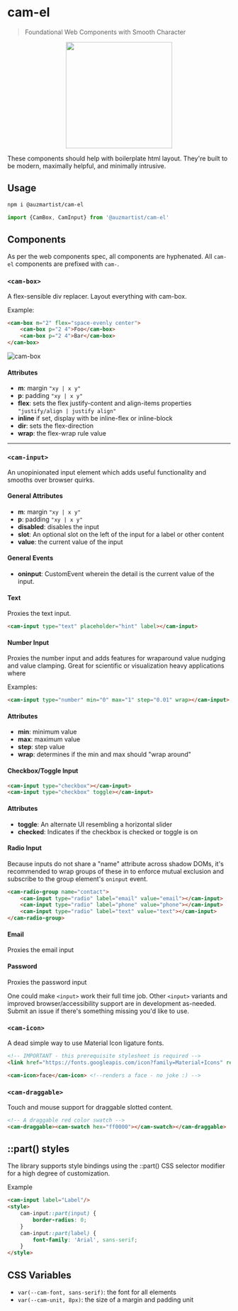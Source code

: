# cam-el
> Foundational Web Components with Smooth Character

<p align="center">
  <img width="240" height="240" src="https://i.imgur.com/9b3r9LK.png">
</p>

These components should help with boilerplate html layout. They're built to be modern, maximally helpful, and minimally intrusive.

## Usage
```bash
npm i @auzmartist/cam-el
```

```js
import {CamBox, CamInput} from '@auzmartist/cam-el'
```

## Components
As per the web components spec, all components are hyphenated. All `cam-el` components are prefixed with `cam-`.

### `<cam-box>`
A flex-sensible div replacer. Layout everything with cam-box.

Example:
```html
<cam-box m="2" flex="space-evenly center">
	<cam-box p="2 4">Foo</cam-box>
	<cam-box p="2 4">Bar</cam-box>
</cam-box>
```

![cam-box](https://i.imgur.com/Kd3quCq.png)

#### Attributes
- **m**: margin `"xy | x y"`
- **p**: padding `"xy | x y"`
- **flex**: sets the flex justify-content and align-items properties `"justify/align | justify align"`
- **inline** if set, display with be inline-flex or inline-block
- **dir**: sets the flex-direction
- **wrap**: the flex-wrap rule value

---
### `<cam-input>`
An unopinionated input element which adds useful functionality and smooths over browser quirks.

#### General Attributes
- **m**: margin `"xy | x y"`
- **p**: padding `"xy | x y"`
- **disabled**: disables the input
- **slot**: An optional slot on the left of the input for a label or other content
- **value**: the current value of the input

#### General Events
- **oninput**: CustomEvent wherein the detail is the current value of the input.

#### Text
Proxies the text input.

```html
<cam-input type="text" placeholder="hint" label></cam-input>
```
#### Number Input
Proxies the number input and adds features for wraparound value nudging and value clamping. Great for scientific or visualization heavy applications where

Examples:
```html
<cam-input type="number" min="0" max="1" step="0.01" wrap></cam-input>
```
#### Attributes
- **min**: minimum value
- **max**: maximum value
- **step**: step value
- **wrap**: determines if the min and max should "wrap around"

#### Checkbox/Toggle Input
```html
<cam-input type="checkbox"></cam-input>
<cam-input type="checkbox" toggle></cam-input>
```

#### Attributes
- **toggle**: An alternate UI resembling a horizontal slider
- **checked**: Indicates if the checkbox is checked or toggle is on

#### Radio Input
Because inputs do not share a "name" attribute across shadow DOMs, it's recommended to wrap groups of these in <cam-radio-group> to enforce mutual exclusion and subscribe to the group element's `oninput` event.
```html
<cam-radio-group name="contact">
	<cam-input type="radio" label="email" value="email"></cam-input>
	<cam-input type="radio" label="phone" value="phone"></cam-input>
	<cam-input type="radio" label="text" value="text"></cam-input>
</cam-radio-group>
```

#### Email
Proxies the email input

#### Password
Proxies the password input

One could make `<input>` work their full time job. Other `<input>` variants and improved browser/accessibility support are in development as-needed. Submit an issue if there's something missing you'd like to use.


### `<cam-icon>`
A dead simple way to use Material Icon ligature fonts.

```html
<!-- IMPORTANT - this prerequisite stylesheet is required -->
<link href="https://fonts.googleapis.com/icon?family=Material+Icons" rel="stylesheet">

<cam-icon>face</cam-icon> <!--renders a face - no joke :) -->
```

### `<cam-draggable>`
Touch and mouse support for draggable slotted content.

```html
<!-- A draggable red color swatch -->
<cam-draggable><cam-swatch hex="ff0000"></cam-swatch></cam-draggable>
```

## ::part() styles
The library supports style bindings using the ::part() CSS selector modifier for a high degree of customization.

Example
```html
<cam-input label="Label"/>
<style>
	cam-input::part(input) {
		border-radius: 0;
	}
	cam-input::part(label) {
		font-family: 'Arial', sans-serif;
	}
</style>
```

## CSS Variables
- `var(--cam-font, sans-serif)`: the font for all elements
- `var(--cam-unit, 8px)`: the size of a margin and padding unit